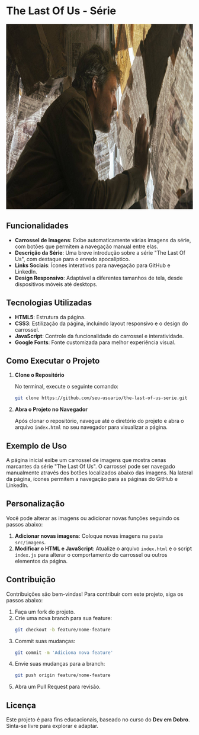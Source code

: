 # The Last Of Us - Série

<div align="center">
  <img src="./src/imagens/tlou-3.jpg" alt="The Last Of Us - Imagem" width="800" height="500"/>
</div>

## Funcionalidades

- **Carrossel de Imagens**: Exibe automaticamente várias imagens da série, com botões que permitem a navegação manual entre elas.
- **Descrição da Série**: Uma breve introdução sobre a série "The Last Of Us", com destaque para o enredo apocalíptico.
- **Links Sociais**: Ícones interativos para navegação para GitHub e LinkedIn.
- **Design Responsivo**: Adaptável a diferentes tamanhos de tela, desde dispositivos móveis até desktops.

## Tecnologias Utilizadas

- **HTML5**: Estrutura da página.
- **CSS3**: Estilização da página, incluindo layout responsivo e o design do carrossel.
- **JavaScript**: Controle da funcionalidade do carrossel e interatividade.
- **Google Fonts**: Fonte customizada para melhor experiência visual.

## Como Executar o Projeto

1. **Clone o Repositório**

   No terminal, execute o seguinte comando:

   ```bash
   git clone https://github.com/seu-usuario/the-last-of-us-serie.git
   ```

2. **Abra o Projeto no Navegador**

   Após clonar o repositório, navegue até o diretório do projeto e abra o arquivo `index.html` no seu navegador para visualizar a página.

## Exemplo de Uso

A página inicial exibe um carrossel de imagens que mostra cenas marcantes da série "The Last Of Us". O carrossel pode ser navegado manualmente através dos botões localizados abaixo das imagens. Na lateral da página, ícones permitem a navegação para as páginas do GitHub e LinkedIn.

## Personalização

Você pode alterar as imagens ou adicionar novas funções seguindo os passos abaixo:

1. **Adicionar novas imagens**: Coloque novas imagens na pasta `src/imagens`.
2. **Modificar o HTML e JavaScript**: Atualize o arquivo `index.html` e o script `index.js` para alterar o comportamento do carrossel ou outros elementos da página.

## Contribuição

Contribuições são bem-vindas! Para contribuir com este projeto, siga os passos abaixo:

1. Faça um fork do projeto.
2. Crie uma nova branch para sua feature:
   ```bash
   git checkout -b feature/nome-feature
   ```
3. Commit suas mudanças:
   ```bash
   git commit -m 'Adiciona nova feature'
   ```
4. Envie suas mudanças para a branch:
   ```bash
   git push origin feature/nome-feature
   ```
5. Abra um Pull Request para revisão.

## Licença

Este projeto é para fins educacionais, baseado no curso do **Dev em Dobro**. Sinta-se livre para explorar e adaptar.

